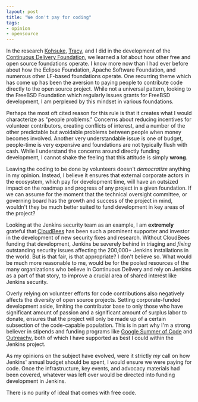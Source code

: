 ```yaml
---
layout: post
title: "We don't pay for coding"
tags:
- opinion
- opensource
---
```


In the research [Kohsuke](https://kohsuke.org),
[Tracy](https://tracymiranda.com/), and I did in the development of the
[Continuous Delivery Foundation](https://cd.foundation), we learned a _lot_
about how other free and open source foundations operate. I know more now than
I had ever before about how the Eclipse Foundation, Apache Software Foundation,
and numerous other LF-based foundations operate. One recurring theme which has
come up has been the aversion to paying people to contribute code directly to
the open source project. While not a universal pattern, looking to the FreeBSD
Foundation which regularly issues grants for FreeBSD development, I am
perplexed by this mindset in various foundations.

Perhaps the most oft cited reason for this rule is that it creates what I would
characterize as "people problems." Concerns about reducing incentives for
volunteer contributors, creating conflicts of interest, and a number of the
other predictable but avoidable problems between people when money becomes
involved. Another very understandable issue is one of budget, people-time is
very expensive and foundations are not typically flush with cash. While I
understand the concerns around directly funding development, I cannot shake the
feeling that this attitude is simply **wrong**.

Leaving the coding to be done by volunteers doesn't _democratize_ anything in
my opinion. Instead, I believe it ensures that external corporate actors in the
ecosystem, which pay for development time, will have an outsized impact on the
roadmap and progress of any project in a given foundation. If we can assume for
the moment that the technical oversight committee, or governing board has the
growth and success of the project in mind, wouldn't they be much better suited
to fund development in key areas of the project?

Looking at the Jenkins security team as an example, I am **extremely** grateful
that [CloudBees](https://cloudbees.com) has been such a prominent supporter and
investor in the development of new security fixes and research. Without
CloudBees funding that development, Jenkins be severely behind in triaging and
_fixing_ outstanding security issues affecting the 200,000+ Jenkins
installations in the world. But is that fair, is that appropriate? I don't
believe so. What would be much more reasonable to me, would be for the pooled
resources of the many organizations who believe in Continuous Delivery and rely
on Jenkins as a part of that story, to improve a crucial area of shared
interest like Jenkins security.

Overly relying on volunteer efforts for code contributions also negatively
affects the diversity of open source projects. Setting corporate-funded
development aside, limiting the contributor base to only those who have
significant amount of passion and a significant amount of surplus labor to
donate, ensures that the project will only be made up of a certain subsection
of the code-capable population. This is in part why I'm a strong believer in
stipends and funding programs like [Google Summer of
Code](https://summerofcode.withgoogle.com) and
[Outreachy](https://outreachy.org), both of which I have supported as best I
could within the Jenkins project.


As my opinions on the subject have evolved, were it strictly _my_ call on how
Jenkins' annual budget should be spent, I would ensure we were paying for code.
Once the infrastructure, key events, and advocacy materials had been covered,
whatever was left over would be directed into funding development in Jenkins.

There is no purity of ideal that comes with free code.
